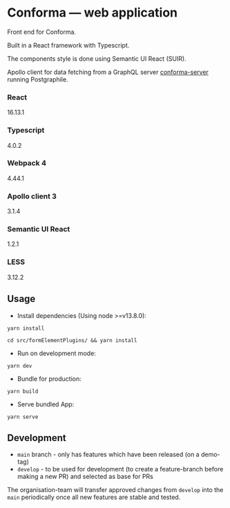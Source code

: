 # Conforma — web application

Front end for Conforma. 

Built in a React framework with Typescript.

The components style is done using Semantic UI React (SUIR). 

Apollo client for data fetching from a GraphQL server [conforma-server](https://github.com/openmsupply/conforma-server) running Postgraphile.

### React
16.13.1
### Typescript
4.0.2
### Webpack 4
4.44.1
### Apollo client 3
3.1.4
### Semantic UI React
1.2.1
### LESS
3.12.2

## Usage

* Install dependencies (Using node >=v13.8.0):

`yarn install`

`cd src/formElementPlugins/ && yarn install`

* Run on development mode:

`yarn dev`

* Bundle for production:

`yarn build`

* Serve bundled App:

`yarn serve`

## Development

* `main` branch - only has features which have been released (on a demo-tag)
* `develop` - to be used for development (to create a feature-branch before making a new PR) and selected as base for PRs

The organisation-team will transfer approved changes from `develop` into the `main` periodically once all new features are stable and tested.
